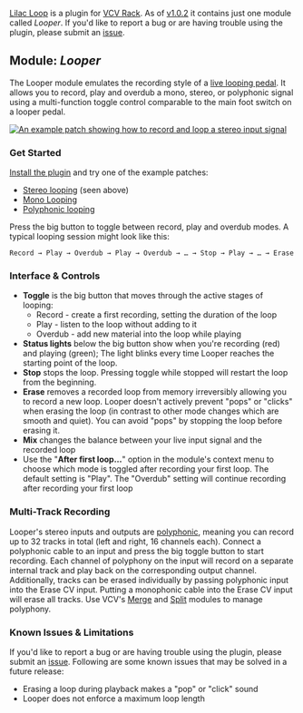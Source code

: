 [Lilac Loop](https://library.vcvrack.com/LilacLoop) is a plugin for [VCV Rack](https://vcvrack.com/). As of [v1.0.2](https://github.com/grough/lilac-loop-vcv/releases/tag/v1.0.2) it contains just one module called _Looper_. If you'd like to report a bug or are having trouble using the plugin, please submit an [issue](https://github.com/grough/lilac-loop-vcv/issues).

## Module: _Looper_

The Looper module emulates the recording style of a [live looping pedal](https://en.wikipedia.org/wiki/Live_looping). It allows you to record, play and overdub a mono, stereo, or polyphonic signal using a multi-function toggle control comparable to the main foot switch on a looper pedal.

[![An example patch showing how to record and loop a stereo input signal](examples/lilac-looper-stereo-example.png)](https://patchstorage.com/lilac-looper-stereo-example/)

### Get Started

[Install the plugin](https://library.vcvrack.com/LilacLoop) and try one of the example patches:

- [Stereo looping](https://patchstorage.com/lilac-looper-stereo-example/) (seen above)
- [Mono Looping](https://patchstorage.com/lilac-looper-mono-example/)
- [Polyphonic looping](https://patchstorage.com/lilac-looper-multi-track-example/)

Press the big button to toggle between record, play and overdub modes. A typical looping session might look like this:

```
Record → Play → Overdub → Play → Overdub → … → Stop → Play → … → Erase
```

### Interface & Controls

- **Toggle** is the big button that moves through the active stages of looping:
  - Record - create a first recording, setting the duration of the loop
  - Play - listen to the loop without adding to it
  - Overdub - add new material into the loop while playing
- **Status lights** below the big button show when you're recording (red) and playing (green); The light blinks every time Looper reaches the starting point of the loop.
- **Stop** stops the loop. Pressing toggle while stopped will restart the loop from the beginning.
- **Erase** removes a recorded loop from memory irreversibly allowing you to record a new loop. Looper doesn't actively prevent "pops" or "clicks" when erasing the loop (in contrast to other mode changes which are smooth and quiet). You can avoid "pops" by stopping the loop before erasing it.
- **Mix** changes the balance between your live input signal and the recorded loop
- Use the "**After first loop…**" option in the module's context menu to choose which mode is toggled after recording your first loop. The default setting is "Play". The "Overdub" setting will continue recording after recording your first loop

### Multi-Track Recording

Looper's stereo inputs and outputs are [polyphonic](https://vcvrack.com/manual/Polyphony), meaning you can record up to 32 tracks in total (left and right, 16 channels each). Connect a polyphonic cable to an input and press the big toggle button to start recording. Each channel of polyphony on the input will record on a separate internal track and play back on the corresponding output channel. Additionally, tracks can be erased individually by passing polyphonic input into the Erase CV input. Putting a monophonic cable into the Erase CV input will erase all tracks. Use VCV's [Merge](https://library.vcvrack.com/Fundamental/Merge) and [Split](https://library.vcvrack.com/Fundamental/Split) modules to manage polyphony. 

### Known Issues & Limitations

If you'd like to report a bug or are having trouble using the plugin, please submit an [issue](https://github.com/grough/lilac-loop-vcv/issues). Following are some known issues that may be solved in a future release:

- Erasing a loop during playback makes a "pop" or "click" sound
- Looper does not enforce a maximum loop length

